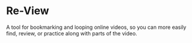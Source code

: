 
# Re-View

A tool for bookmarking and looping online videos, so you can more easily find, review, or practice along with parts of the video.

